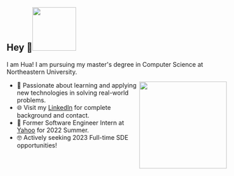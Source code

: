 <h2> Hey 👋<img src="https://media.giphy.com/media/Wj7lNjMNDxSmc/giphy.gif" width="100" high = "50"></h2>

I am Hua! I am pursuing my master's degree in Computer Science at Northeastern University.

<img align='right' src="https://media.giphy.com/media/i4MAH84pqe2m2aVojc/giphy.gif" width="200">

- 💬 Passionate about learning and applying new technologies in solving real-world problems.  
- 🌐 Visit my [LinkedIn](https://www.linkedin.com/in/huacong/) for complete background and contact.
- 💜 Former Software Engineer Intern at [Yahoo](https://www.linkedin.com/company/yahoo/mycompany/) for 2022 Summer.
- 🤓 Actively seeking 2023 Full-time SDE opportunities!
